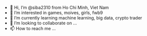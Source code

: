 - 👋 Hi, I’m @siba2310 from Ho Chi Minh, Viet Nam
- 👀 I’m interested in games, moives, girls, fwb9
- 🌱 I’m currently learning machine learning, big data, crypto trader
- 💞️ I’m looking to collaborate on ...
- 📫 How to reach me ...

<!---
siba2310/siba2310 is a ✨ special ✨ repository because its `README.md` (this file) appears on your GitHub profile.
You can click the Preview link to take a look at your changes.
--->
